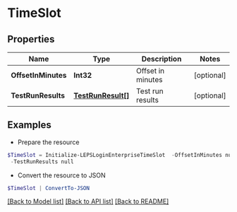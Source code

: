 # TimeSlot
## Properties

Name | Type | Description | Notes
------------ | ------------- | ------------- | -------------
**OffsetInMinutes** | **Int32** | Offset in minutes | [optional] 
**TestRunResults** | [**TestRunResult[]**](TestRunResult.md) | Test run results | [optional] 

## Examples

- Prepare the resource
```powershell
$TimeSlot = Initialize-LEPSLoginEnterpriseTimeSlot  -OffsetInMinutes null `
 -TestRunResults null
```

- Convert the resource to JSON
```powershell
$TimeSlot | ConvertTo-JSON
```

[[Back to Model list]](../README.md#documentation-for-models) [[Back to API list]](../README.md#documentation-for-api-endpoints) [[Back to README]](../README.md)


